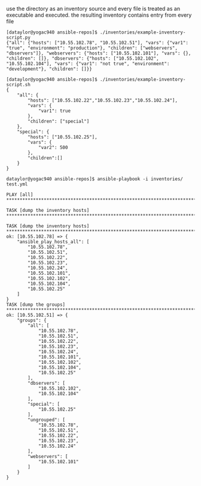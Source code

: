 use the directory as an inventory source and every file is treated as an executable and executed.
the resulting inventory contains entry from every file

    [dataylor@yogac940 ansible-repos]$ ./inventories/example-inventory-script.py
    {"all": {"hosts": ["10.55.102.78", "10.55.102.51"], "vars": {"var1": "true", "environment": "production"}, "children": ["webservers", "dbservers"]}, "webservers": {"hosts": ["10.55.102.101"], "vars": {}, "children": []}, "dbservers": {"hosts": ["10.55.102.102", "10.55.102.104"], "vars": {"var1": "not true", "environment": "development"}, "children": []}}

    [dataylor@yogac940 ansible-repos]$ ./inventories/example-inventory-script.sh
    {
        "all": {
            "hosts": ["10.55.102.22","10.55.102.23","10.55.102.24"],
            "vars": {
                "var1": true
            },
            "children": ["special"]
        },
        "special": {
            "hosts": ["10.55.102.25"],
            "vars": {
                "var2": 500
            },
            "children":[]
        }
    }

    dataylor@yogac940 ansible-repos]$ ansible-playbook -i inventories/ test.yml 

    PLAY [all] *****************************************************************************************************************************

    TASK [dump the inventory hosts] ********************************************************************************************************

    TASK [dump the inventory hosts] ********************************************************************************************************
    ok: [10.55.102.78] => {
        "ansible_play_hosts_all": [
            "10.55.102.78",
            "10.55.102.51",
            "10.55.102.22",
            "10.55.102.23",
            "10.55.102.24",
            "10.55.102.101",
            "10.55.102.102",
            "10.55.102.104",
            "10.55.102.25"
        ]
    }
    TASK [dump the groups] *****************************************************************************************************************
    ok: [10.55.102.51] => {
        "groups": {
            "all": [
                "10.55.102.78",
                "10.55.102.51",
                "10.55.102.22",
                "10.55.102.23",
                "10.55.102.24",
                "10.55.102.101",
                "10.55.102.102",
                "10.55.102.104",
                "10.55.102.25"
            ],
            "dbservers": [
                "10.55.102.102",
                "10.55.102.104"
            ],
            "special": [
                "10.55.102.25"
            ],
            "ungrouped": [
                "10.55.102.78",
                "10.55.102.51",
                "10.55.102.22",
                "10.55.102.23",
                "10.55.102.24"
            ],
            "webservers": [
                "10.55.102.101"
            ]
        }
    }

